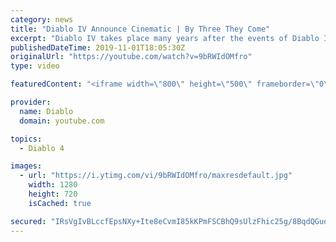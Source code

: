 ```yaml
---
category: news
title: "Diablo IV Announce Cinematic | By Three They Come"
excerpt: "Diablo IV takes place many years after the events of Diablo III, after millions have been slaughtered by the actions of the High Heavens and Burning Hells alike."
publishedDateTime: 2019-11-01T18:05:30Z
originalUrl: "https://youtube.com/watch?v=9bRWIdOMfro"
type: video

featuredContent: "<iframe width=\"800\" height=\"500\" frameborder=\"0\" src=\"https://www.youtube.com/embed/9bRWIdOMfro\" allow=\"accelerometer; autoplay; encrypted-media; gyroscope; picture-in-picture\" allowfullscreen></iframe>"

provider:
  name: Diablo
  domain: youtube.com

topics:
  - Diablo 4

images:
  - url: "https://i.ytimg.com/vi/9bRWIdOMfro/maxresdefault.jpg"
    width: 1280
    height: 720
    isCached: true

secured: "IRsVgIvBLccfEpsNXy+Ite8eCvmI85kKPmFSCBhQ9sUlzFhic25g/8BqdQGudR52b6m0+4HZxbYUjcjq2XxU56c4sjykHMSi9KQdxWLCpqh6Ub1gg1axedKt/aHLQCvfwSdpT44N8VVnMH1JLFMbRvgKnIh77EaOMBYmPSnQhnAd3zlfeQzZ4+37n/9KMkB7T0+kyyEPqbUE1HsAEt00R5Qzmk/RTtBKaDoIBHSp9Fm4RqgKkcetHGBA/qCgQWjEv5u90FcM3Ume03oO9oY22UeQOpf+Uq2xC0J483JOA55P1TRRnxL1Hi11XGFW+RsYDSifINtBHxCkaQ1DjndCY4leaUU2cYIiaBAsq9gydVELDRhJ2BaFp5LV6gjV63EmiEAMOHW/emjnQTtDFCTbzfpL1o7ilG4gTSBbr2XXbyetRi7KzVdsjMzYJB8fr7Xf;iBH+irSVaDoOmclb51IIHQ=="
---
```


